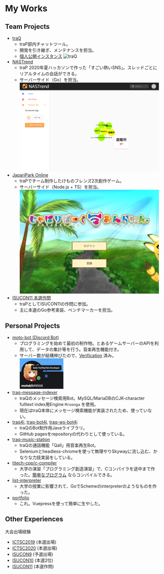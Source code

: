 # My Works

## Team Projects

- [traQ](https://github.com/traPtitech/traQ)
  - traP部内チャットツール。
  - 開発を引き継ぎ、メンテナンスを担当。
  - [個人公開インスタンス](https://q.toki317.dev/)
  ![traQ](https://user-images.githubusercontent.com/49056869/115141831-5a376980-a079-11eb-93c1-7016bc2097d0.png)
- [NASTrend](http://nastrend.morning-chun-friends.trap.show/)
  - traP 2020年夏ハッカソンで作った「すごい熱いSNS」。スレッドごとにリアルタイムの会話ができる。 
  - サーバーサイド（Go）を担当。
  ![NASTrend](./assets/images/nastrend.png)
- [JapariPark Online](https://japari.toki317.dev/)
  - traPでチーム制作したけものフレンズ2次創作ゲーム。
  - サーバーサイド（Node.js + TS）を担当。
  ![japari](./assets/images/japari.png)
- [ISUCON11 本選作問](https://github.com/isucon/isucon11-final)
  - traPとしてISUCON11の作問に参加。
  - 主に本選のGo参考実装、ベンチマーカーを担当。

## Personal Projects

- [moto-bot (Discord Bot)](https://github.com/motoki317/moto-bot)
  - プログラミングを始めて最初の制作物。とあるゲームサーバーのAPIを利用して、データの集計等を行う。音楽再生機能付き。
  - サーバー数が結構伸びたので、[Verification](https://blog.discordapp.com/the-future-of-bots-on-discord-4e6e050ab52e) 済み。
  ![](./assets/images/moto-bot_verified.png)
- [traq-message-indexer](https://github.com/motoki317/traq-message-indexer)
  - traQのメッセージ検索用Bot。MySQL/MariaDBのCJK-character fulltext index用Engine `Mroonga` を使用。
  - 現在はtraQ本体にメッセージ検索機能が実装されたため、使っていない。
- [traq4j](https://github.com/motoki317/traq4j), [traq-bot4j](https://github.com/motoki317/traq-bot4j), [traq-ws-bot4j](https://github.com/motoki317/traq-ws-bot4j)
  - traQのBot制作用Javaライブラリ。
  - GitHub pagesをrepositoryの代わりとして使っている。
- [traq-music-station](https://github.com/motoki317/traq-music-station)
  - traQの通話機能「Qall」用音楽再生Bot。
  - Seleniumとheadless-chromeを使って無理やりSkywayに流し込む、かなりな力技実装をしている。
- [titech-cpp/c-compiler](https://github.com/titech-cpp/c-compiler)
  - 大学の演習「プログラミング創造演習」で、Cコンパイラを途中まで作った。[簡単なプログラム](https://github.com/titech-cpp/c-compiler/blob/39a1294527f1f260e02ca0b39e4fa12a7253d4b9/compiler/test/sudoku_solver.c) ならコンパイルできる。
- [list-interpreter](https://github.com/motoki317/lisp-interpreter)
  - 大学の授業に影響されて、GoでSchemeのinterpreterのようなものを作った。
- [portfolio](https://github.com/motoki317/portfolio)
  - これ。Vuepressを使って簡単に生やした。

## Other Experiences

大会出場経験
- [ICTSC2019](https://icttoracon.net/archives/category/ictsc2019) (本選出場)
- [ICTSC2020](https://icttoracon.net/archives/category/ictsc2020) (本選出場)
- [ISUCON9](https://isucon.net/archives/53570241.html) (予選出場)
- [ISUCON10](https://isucon.net/archives/54704557.html) (本選2位)
- [ISUCON11](https://isucon.net/archives/55821036.html) (本選作問)
